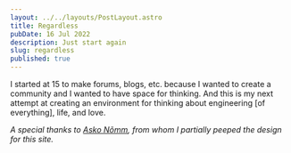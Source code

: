 ```yaml
---
layout: ../../layouts/PostLayout.astro 
title: Regardless
pubDate: 16 Jul 2022
description: Just start again
slug: regardless
published: true
---
```


I started at 15 to make forums, blogs, etc. because I wanted to create a community and I wanted to have space for thinking. And this is my next attempt at creating an environment for thinking about engineering [of everything], life, and love.

_A special thanks to [Asko Nõmm](https://ano.ee/), from whom I partially peeped the design for this site._
